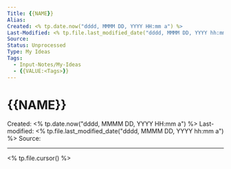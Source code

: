 ```yaml
---
Title: {{NAME}}
Alias:
Created: <% tp.date.now("dddd, MMMM DD, YYYY HH:mm a") %>
Last-Modified: <% tp.file.last_modified_date("dddd, MMMM DD, YYYY hh:mm a") %>
Source: 
Status: Unprocessed
Type: My Ideas
Tags: 
  - Input-Notes/My-Ideas
  - {{VALUE:<Tags>}}
---
```


# {{NAME}}
Created: <% tp.date.now("dddd, MMMM DD, YYYY HH:mm a") %>
Last-modified: <% tp.file.last_modified_date("dddd, MMMM DD, YYYY hh:mm a") %>
Source: 

---

<% tp.file.cursor() %>